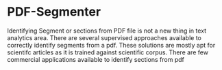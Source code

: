 # PDF-Segmenter


Identifying Segment or sections from PDF file is not a new thing in text analytics area. There are several supervised approaches available to correctly identify segments from a pdf. These solutions are mostly apt for scientifc articles as it is trained against scientific corpus. There are few commercial applications available to identify sections from pdf
